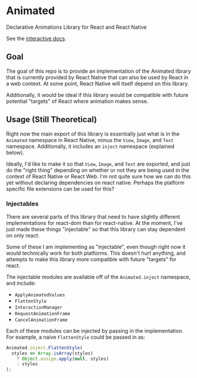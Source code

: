 # Animated

Declarative Animations Library for React and React Native

See the [interactive docs](http://animatedjs.github.io/interactive-docs/).


## Goal

The goal of this repo is to provide an implementation of the Animated library
that is currently provided by React Native that can also be used by React in
a web context. At some point, React Native will itself depend on this library.

Additionally, it would be ideal if this library would be compatible with future
potential "targets" of React where animation makes sense.


## Usage (Still Theoretical)

Right now the main export of this library is essentially just what is in the
`Animated` namespace in React Native, minus the `View`, `Image`, and `Text`
namespace. Additionally, it includes an `inject` namespace (explained below).

Ideally, I'd like to make it so that `View`, `Image`, and `Text` are exported,
and just do the "right thing" depending on whether or not they are being used
in the context of React Native or React Web.  I'm not quite sure how we can do
this yet without declaring dependencies on react native. Perhaps the platform
specific file extensions can be used for this?


### Injectables

There are several parts of this library that need to have slightly different
implementations for react-dom than for react-native. At the moment, I've just
made these things "injectable" so that this library can stay dependent on only
react.

Some of these I am implementing as "injectable", even though right now it would
technically work for both platforms. This doesn't hurt anything, and attempts to
make this library more compatible with future "targets" for react.

The injectable modules are available off of the `Animated.inject` namespace,
and include:

- `ApplyAnimatedValues`
- `FlattenStyle`
- `InteractionManager`
- `RequestAnimationFrame`
- `CancelAnimationFrame`

Each of these modules can be injected by passing in the implementation. For
example, a naive `FlattenStyle` could be passed in as:

```js
Animated.inject.FlattenStyle(
  styles => Array.isArray(styles)
    ? Object.assign.apply(null, styles)
    : styles
);
```